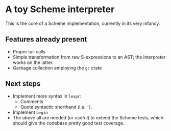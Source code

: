 # A toy Scheme interpreter

This is the core of a Scheme implementation, currently in its very
infancy.

## Features already present

- Proper tail calls
- Simple transformation from raw S-expressions to an AST; the
  interpreter works on the latter.
- Garbage collection employing the `gc` crate

## Next steps

- Implement more syntax in `lexpr`:
  - Comments
  - Quote syntactic shorthand (i.e. `'`).
- Implement `begin`
- The above all are needed (or useful) to extend the Scheme tests,
  which should give the codebase pretty good test coverage.
